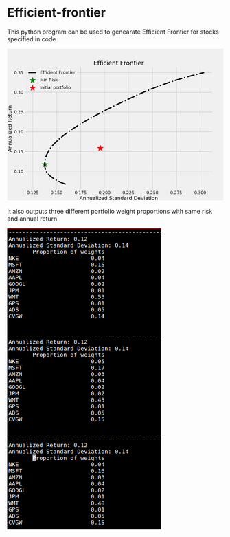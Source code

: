 # Efficient-frontier

This python program can be used to genearate Efficient Frontier for stocks specified in code

![Alt text](ef.png)

It also outputs three different portfolio weight proportions with same risk and annual return 

![Alt text](stock_returns.png)
